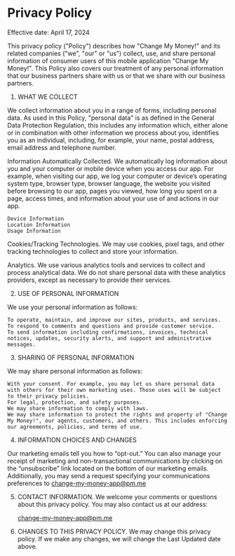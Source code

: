 # Privacy Policy

Effective date: April 17, 2024

This privacy policy ("Policy") describes how "Change My Money!" and its related companies ("we", "our" or "us") collect, use, and share personal information of consumer users of this mobile application "Change My Money!". This Policy also covers our treatment of any personal information that our business partners share with us or that we share with our business partners.

1. WHAT WE COLLECT

We collect information about you in a range of forms, including personal data. As used in this Policy, "personal data" is as defined in the General Data Protection Regulation, this includes any information which, either alone or in combination with other information we process about you, identifies you as an individual, including, for example, your name, postal address, email address and telephone number.

Information Automatically Collected.
We automatically log information about you and your computer or mobile device when you access our app. For example, when visiting our app, we log your computer or device’s operating system type, browser type, browser language, the website you visited before browsing to our app, pages you viewed, how long you spent on a page, access times, and information about your use of and actions in our app.

    Device Information
    Location Information
    Usage Information

Cookies/Tracking Technologies.
We may use cookies, pixel tags, and other tracking technologies to collect and store your information.

Analytics.
We use various analytics tools and services to collect and process analytical data. We do not share personal data with these analytics providers, except as necessary to provide their services.

2. USE OF PERSONAL INFORMATION

We use your personal information as follows:

    To operate, maintain, and improve our sites, products, and services.
    To respond to comments and questions and provide customer service.
    To send information including confirmations, invoices, technical notices, updates, security alerts, and support and administrative messages.

3. SHARING OF PERSONAL INFORMATION

We may share personal information as follows:

    With your consent. For example, you may let us share personal data with others for their own marketing uses. Those uses will be subject to their privacy policies.
    For legal, protection, and safety purposes.
    We may share information to comply with laws.
    We may share information to protect the rights and property of "Change My Money!", our agents, customers, and others. This includes enforcing our agreements, policies, and terms of use.

4. INFORMATION CHOICES AND CHANGES

Our marketing emails tell you how to “opt-out.” You can also manage your receipt of marketing and non-transactional communications by clicking on the “unsubscribe” link located on the bottom of our marketing emails. Additionally, you may send a request specifying your communications preferences to change-my-money-app@pm.me

5. CONTACT INFORMATION.
We welcome your comments or questions about this privacy policy. You may also contact us at our address:

   change-my-money-app@pm.me

6. CHANGES TO THIS PRIVACY POLICY.
We may change this privacy policy. If we make any changes, we will change the Last Updated date above.
